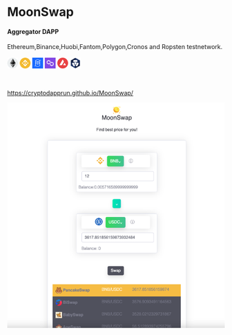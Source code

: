 # MoonSwap
#### Aggregator DAPP

Ethereum,Binance,Huobi,Fantom,Polygon,Cronos and Ropsten testnetwork.<br><br>
<img src="https://github.com/CryptoDappRun/MoonSwap/blob/main/img/1.png" width="25" height="25" alt="eth"> 
<img src="https://github.com/CryptoDappRun/MoonSwap/blob/main/img/56.png" width="25" height="25" alt="bnb">
<img src="https://github.com/CryptoDappRun/MoonSwap/blob/main/img/250.png" width="25" height="25" alt="ftm">
<img src="https://github.com/CryptoDappRun/MoonSwap/blob/main/img/137.png" width="25" height="25" alt="matic"> 
<img src="https://github.com/CryptoDappRun/MoonSwap/blob/main/img/43114.png" width="25" height="25" alt="matic">
<img src="https://github.com/CryptoDappRun/MoonSwap/blob/main/img/25.png" width="25" height="25" alt="matic">
 
<br>

https://cryptodapprun.github.io/MoonSwap/


<img src="https://github.com/CryptoDappRun/MoonSwap/blob/main/screen.png"  >
